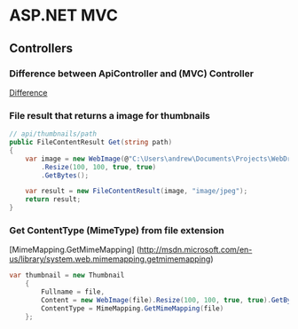 # ASP.NET MVC

## Controllers

### Difference between ApiController and (MVC) Controller

[Difference](http://stackoverflow.com/questions/9494966/difference-between-apicontroller-and-controller-in-asp-net-mvc?rq=1)


### File result that returns a image for thumbnails

```csharp
// api/thumbnails/path
public FileContentResult Get(string path)
{
    var image = new WebImage(@"C:\Users\andrew\Documents\Projects\WebDrive\WebDrive\Images\Desert.jpg")
        .Resize(100, 100, true, true)
        .GetBytes();

    var result = new FileContentResult(image, "image/jpeg");
    return result;
}

```

### Get ContentType (MimeType) from file extension

[MimeMapping.GetMimeMapping] (http://msdn.microsoft.com/en-us/library/system.web.mimemapping.getmimemapping)

```csharp
var thumbnail = new Thumbnail
    {
        Fullname = file,
        Content = new WebImage(file).Resize(100, 100, true, true).GetBytes(),
        ContentType = MimeMapping.GetMimeMapping(file)
    };

```